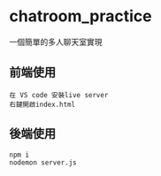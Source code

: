 # chatroom_practice
一個簡單的多人聊天室實現

## 前端使用
```
在 VS code 安裝live server
右鍵開啟index.html
```

## 後端使用
```
npm i
nodemon server.js 
```
